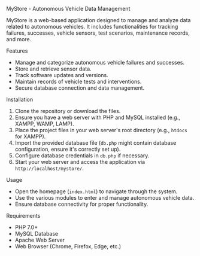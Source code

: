 MyStore - Autonomous Vehicle Data Management

MyStore is a web-based application designed to manage and analyze data related to autonomous vehicles. It includes functionalities for tracking failures, successes, vehicle sensors, test scenarios, maintenance records, and more.

 Features
- Manage and categorize autonomous vehicle failures and successes.
- Store and retrieve sensor data.
- Track software updates and versions.
- Maintain records of vehicle tests and interventions.
- Secure database connection and data management.

 Installation
1. Clone the repository or download the files.
2. Ensure you have a web server with PHP and MySQL installed (e.g., XAMPP, WAMP, LAMP).
3. Place the project files in your web server's root directory (e.g., `htdocs` for XAMPP).
4. Import the provided database file (`db.php` might contain database configuration, ensure it's correctly set up).
5. Configure database credentials in `db.php` if necessary.
6. Start your web server and access the application via `http://localhost/mystore/`.

 Usage
- Open the homepage (`index.html`) to navigate through the system.
- Use the various modules to enter and manage autonomous vehicle data.
- Ensure database connectivity for proper functionality.

 Requirements
- PHP 7.0+
- MySQL Database
- Apache Web Server
- Web Browser (Chrome, Firefox, Edge, etc.)



